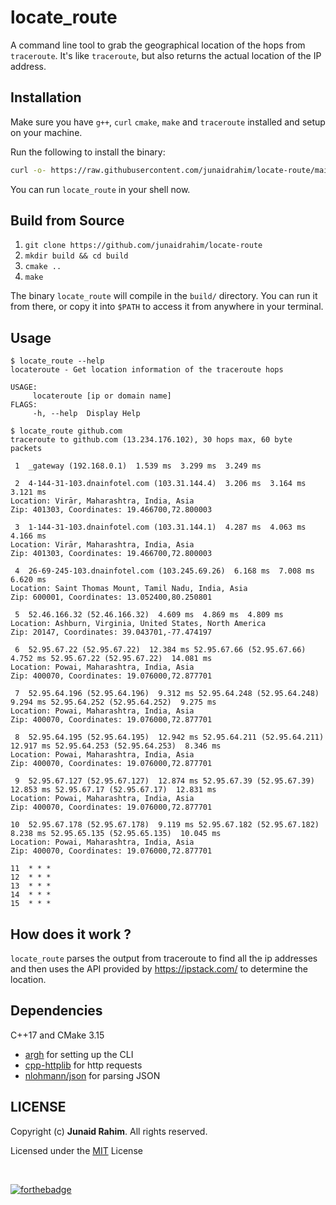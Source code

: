 # locate_route

A command line tool to grab the geographical location of the hops from `traceroute`. It's like `traceroute`, but also returns the actual location of the IP address. 

## Installation

Make sure you have `g++`, `curl` `cmake`, `make` and `traceroute` installed and setup on your machine.

Run the following to install the binary:

```bash
curl -o- https://raw.githubusercontent.com/junaidrahim/locate-route/main/install.sh | sudo bash
```

You can run `locate_route` in your shell now.

## Build from Source

1. `git clone https://github.com/junaidrahim/locate-route`
2. `mkdir build && cd build`
3. `cmake ..`
4. `make`

The binary `locate_route` will compile in the `build/` directory. You can run it from there,
or copy it into `$PATH` to access it from anywhere in your terminal.


## Usage

```sh-session
$ locate_route --help
locateroute - Get location information of the traceroute hops

USAGE:
	 locateroute [ip or domain name]
FLAGS:
	 -h, --help  Display Help
```

```sh-session
$ locate_route github.com
traceroute to github.com (13.234.176.102), 30 hops max, 60 byte packets

 1  _gateway (192.168.0.1)  1.539 ms  3.299 ms  3.249 ms

 2  4-144-31-103.dnainfotel.com (103.31.144.4)  3.206 ms  3.164 ms  3.121 ms
Location: Virār, Maharashtra, India, Asia
Zip: 401303, Coordinates: 19.466700,72.800003

 3  1-144-31-103.dnainfotel.com (103.31.144.1)  4.287 ms  4.063 ms  4.166 ms
Location: Virār, Maharashtra, India, Asia
Zip: 401303, Coordinates: 19.466700,72.800003

 4  26-69-245-103.dnainfotel.com (103.245.69.26)  6.168 ms  7.008 ms  6.620 ms
Location: Saint Thomas Mount, Tamil Nadu, India, Asia
Zip: 600001, Coordinates: 13.052400,80.250801

 5  52.46.166.32 (52.46.166.32)  4.609 ms  4.869 ms  4.809 ms
Location: Ashburn, Virginia, United States, North America
Zip: 20147, Coordinates: 39.043701,-77.474197

 6  52.95.67.22 (52.95.67.22)  12.384 ms 52.95.67.66 (52.95.67.66)  4.752 ms 52.95.67.22 (52.95.67.22)  14.081 ms
Location: Powai, Maharashtra, India, Asia
Zip: 400070, Coordinates: 19.076000,72.877701

 7  52.95.64.196 (52.95.64.196)  9.312 ms 52.95.64.248 (52.95.64.248)  9.294 ms 52.95.64.252 (52.95.64.252)  9.275 ms
Location: Powai, Maharashtra, India, Asia
Zip: 400070, Coordinates: 19.076000,72.877701

 8  52.95.64.195 (52.95.64.195)  12.942 ms 52.95.64.211 (52.95.64.211)  12.917 ms 52.95.64.253 (52.95.64.253)  8.346 ms
Location: Powai, Maharashtra, India, Asia
Zip: 400070, Coordinates: 19.076000,72.877701

 9  52.95.67.127 (52.95.67.127)  12.874 ms 52.95.67.39 (52.95.67.39)  12.853 ms 52.95.67.17 (52.95.67.17)  12.831 ms
Location: Powai, Maharashtra, India, Asia
Zip: 400070, Coordinates: 19.076000,72.877701

10  52.95.67.178 (52.95.67.178)  9.119 ms 52.95.67.182 (52.95.67.182)  8.238 ms 52.95.65.135 (52.95.65.135)  10.045 ms
Location: Powai, Maharashtra, India, Asia
Zip: 400070, Coordinates: 19.076000,72.877701

11  * * *
12  * * *
13  * * *
14  * * *
15  * * *
```

## How does it work ?

`locate_route` parses the output from traceroute to find all the ip addresses and then
uses the API provided by https://ipstack.com/ to determine the location.

## Dependencies

C++17 and CMake 3.15

* [argh](https://github.com/adishavit/argh) for setting up the CLI
* [cpp-httplib](https://github.com/yhirose/cpp-httplib) for http requests
* [nlohmann/json](https://github.com/nlohmann/json) for parsing JSON

## LICENSE
Copyright (c) **Junaid Rahim**. All rights reserved.

Licensed under the [MIT](LICENSE) License

<br>

[![forthebadge](https://forthebadge.com/images/badges/made-with-c-plus-plus.svg)](https://forthebadge.com)
 
